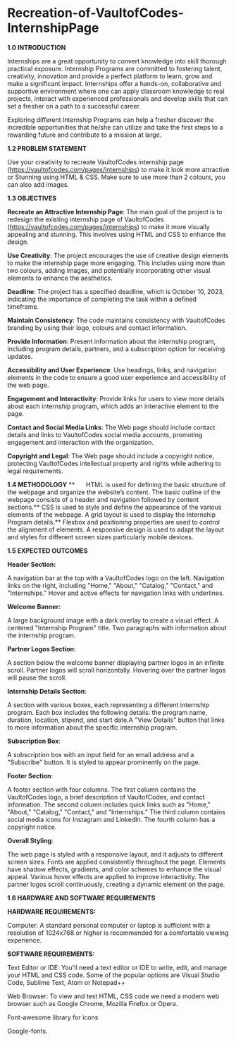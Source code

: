 # Recreation-of-VaultofCodes-InternshipPage

**1.0 INTRODUCTION**

Internships are a great opportunity to convert knowledge into skill thorough practical exposure. Internship Programs are committed to fostering talent, creativity, innovation and provide a perfect platform to learn, grow and make a significant impact. Internships offer a hands-on, collaborative and supportive environment where one can apply classroom knowledge to real projects, interact with experienced professionals and develop skills that can set a fresher on a path to a successful career. 

Exploring different Internship Programs can help a fresher discover the incredible opportunities that he/she can utilize and take the first steps to a rewarding future and contribute to a mission at large. 

**1.2 PROBLEM STATEMENT**

Use your creativity to recreate VaultofCodes internship page (https://vaultofcodes.com/pages/internships) to make it look more attractive or Stunning using HTML & CSS. Make sure to use more than 2 colours, you can also add images.

**1.3 OBJECTIVES**

**Recreate an Attractive Internship Page**: The main goal of the project is to redesign the existing internship page of VaultofCodes (https://vaultofcodes.com/pages/internships) to make it more visually appealing and stunning. This involves using HTML and CSS to enhance the design.

**Use Creativity**: The project encourages the use of creative design elements to make the internship page more engaging. This includes using more than two colours, adding images, and potentially incorporating other visual elements to enhance the aesthetics.

**Deadline**: The project has a specified deadline, which is October 10, 2023, indicating the importance of completing the task within a defined timeframe.

**Maintain Consistency**: The code maintains consistency with VaultofCodes branding by using their logo, colours and contact information.

**Provide Information**: Present information about the internship program, including program details, partners, and a subscription option for receiving updates.

**Accessibility and User Experience**: Use headings, links, and navigation elements in the code to ensure a good user experience and accessibility of the web page.

**Engagement and Interactivity**: Provide links for users to view more details about each internship program, which adds an interactive element to the page.

**Contact and Social Media Links**: The Web page should include contact details and links to VaultofCodes social media accounts, promoting engagement and interaction with the organization.

**Copyright and Legal**: The Web page should include a copyright notice, protecting VaultofCodes intellectual property and rights while adhering to legal requirements.

**1.4 METHODOLOGY**
**
`	`HTML is used for defining the basic structure of the webpage and organize the website’s content. The basic outline of the webpage consists of a header and navigation followed by content sections.** CSS is used to style and define the appearance of the various elements of the webpage. A grid layout is  used to display the Internship Program details.** Flexbox and positioning properties are used to control the alignment of elements. A responsive design is used to adapt the layout and styles for different screen sizes particularly mobile devices.

**1.5 EXPECTED OUTCOMES**

**Header Section:**

A navigation bar at the top with a VaultofCodes logo on the left. Navigation links on the right, including "Home," "About," "Catalog," "Contact," and "Internships." Hover and active effects for navigation links with underlines.

**Welcome Banner:**

A large background image with a dark overlay to create a visual effect. A centered "Internship Program" title. Two paragraphs with information about the internship program.

**Partner Logos Section**:

A section below the welcome banner displaying partner logos in an infinite scroll. Partner logos will scroll horizontally. Hovering over the partner logos will pause the scroll.

**Internship Details Section**:

A section with various boxes, each representing a different internship program. Each box includes the following details: the program name, duration, location, stipend, and start date.A "View Details" button that links to more information about the specific internship program.

**Subscription Box**:

A subscription box with an input field for an email address and a "Subscribe" button. It is styled to appear prominently on the page.

**Footer Section**:

A footer section with four columns. The first column contains the VaultofCodes logo, a brief description of VaultofCodes, and contact information. The second column includes quick links such as "Home," "About," "Catalog," "Contact," and "Internships." The third column contains social media icons for Instagram and LinkedIn. The fourth column has a copyright notice.

**Overall Styling**:

The web page is styled with a responsive layout, and it adjusts to different screen sizes. Fonts are applied consistently throughout the page. Elements have shadow effects, gradients, and color schemes to enhance the visual appeal. Various hover effects are applied to improve interactivity. The partner logos scroll continuously, creating a dynamic element on the page.

**1.6 HARDWARE AND SOFTWARE REQUIREMENTS**

**HARDWARE REQUIREMENTS:** 

Computer: A standard personal computer or laptop is sufficient with a resolution of 1024x768 or higher is recommended for a comfortable viewing experience.

**SOFTWARE REQUIREMENTS:** 

Text Editor or IDE: You'll need a text editor or IDE to write, edit, and manage your HTML and CSS code. Some of the popular options are Visual Studio Code, Sublime Text, Atom or Notepad++ 

Web Browser: To view and test HTML, CSS code we need a modern web browser such as Google Chrome, Mozilla Firefox or Opera.

Font-awesome library for icons

Google-fonts.

